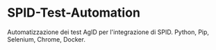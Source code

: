 # SPID-Test-Automation
Automatizzazione dei test AgID per l'integrazione di SPID. Python, Pip, Selenium, Chrome, Docker.
